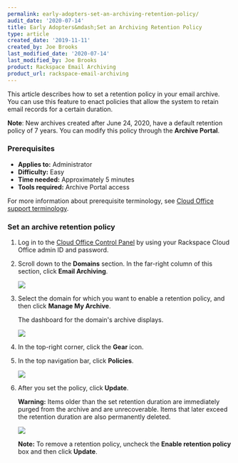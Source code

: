 ```yaml
---
permalink: early-adopters-set-an-archiving-retention-policy/
audit_date: '2020-07-14'
title: Early Adopters&mdash;Set an Archiving Retention Policy
type: article
created_date: '2019-11-11'
created_by: Joe Brooks
last_modified_date: '2020-07-14'
last_modified_by: Joe Brooks
product: Rackspace Email Archiving
product_url: rackspace-email-archiving
---
```


This article describes how to set a retention policy in your email archive. You can use this feature to enact policies
that allow the system to retain email records for a certain duration.

**Note**: New archives created after June 24, 2020, have a default retention policy of 7 years. You can modify
this policy through the **Archive Portal**.


### Prerequisites

- **Applies to:** Administrator
- **Difficulty:** Easy
- **Time needed:** Approximately 5 minutes
- **Tools required:** Archive Portal access

For more information about prerequisite terminology, see [Cloud Office support terminology](/support/how-to/cloud-office-support-terminology).


### Set an archive retention policy

1. Log in to the [Cloud Office Control Panel](https://cp.rackspace.com/) by using your Rackspace Cloud Office admin ID and password.

2. Scroll down to the **Domains** section. In the far-right column of this section, click **Email Archiving**.

   <img src="domains_archive.png" />

3. Select the domain for which you want to enable a retention policy, and then click **Manage My Archive**.

   The dashboard for the domain's archive displays.

   <img src="manage_archive.png" />

4. In the top-right corner, click the **Gear** icon.


5. In the top navigation bar, click **Policies**.

   <img src="Set-an-Archiving-Retention-Policy-1.png" />

6. After you set the policy, click **Update**.

    **Warning:** Items older than the set retention duration are immediately purged from the archive and are unrecoverable.
    Items that later exceed the retention duration are also permanently deleted.

    <img src="Set-an-Archiving-Retention-Policy-2.png" />

    **Note:** To remove a retention policy, uncheck the **Enable retention policy** box and then click **Update**.
